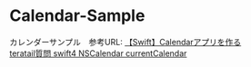 # Calendar-Sample

カレンダーサンプル　参考URL: [【Swift】Calendarアプリを作る](https://qiita.com/sakuran/items/3c2c9f22cbcbf4aff731)  
[teratail質問 swift4 NSCalendar currentCalendar](https://teratail.com/questions/129075)
